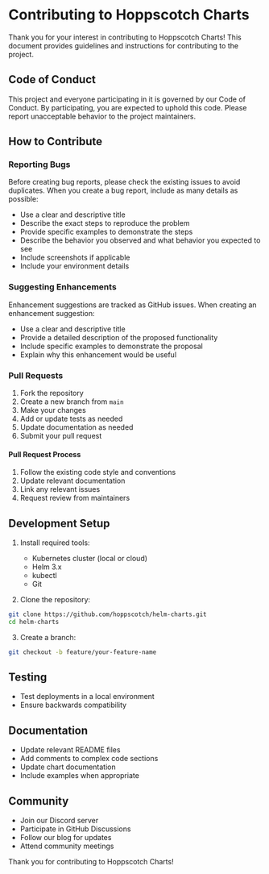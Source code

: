 # Contributing to Hoppscotch Charts

Thank you for your interest in contributing to Hoppscotch Charts! This document provides guidelines and instructions for contributing to the project.

## Code of Conduct

This project and everyone participating in it is governed by our Code of Conduct. By participating, you are expected to uphold this code. Please report unacceptable behavior to the project maintainers.

## How to Contribute

### Reporting Bugs

Before creating bug reports, please check the existing issues to avoid duplicates. When you create a bug report, include as many details as possible:

- Use a clear and descriptive title
- Describe the exact steps to reproduce the problem
- Provide specific examples to demonstrate the steps
- Describe the behavior you observed and what behavior you expected to see
- Include screenshots if applicable
- Include your environment details

### Suggesting Enhancements

Enhancement suggestions are tracked as GitHub issues. When creating an enhancement suggestion:

- Use a clear and descriptive title
- Provide a detailed description of the proposed functionality
- Include specific examples to demonstrate the proposal
- Explain why this enhancement would be useful

### Pull Requests

1. Fork the repository
2. Create a new branch from `main`
3. Make your changes
4. Add or update tests as needed
5. Update documentation as needed
6. Submit your pull request

#### Pull Request Process

1. Follow the existing code style and conventions
2. Update relevant documentation
3. Link any relevant issues
4. Request review from maintainers

## Development Setup

1. Install required tools:
   - Kubernetes cluster (local or cloud)
   - Helm 3.x
   - kubectl
   - Git

2. Clone the repository:
```bash
git clone https://github.com/hoppscotch/helm-charts.git
cd helm-charts
```

3. Create a branch:
```bash
git checkout -b feature/your-feature-name
```

## Testing

- Test deployments in a local environment
- Ensure backwards compatibility

## Documentation

- Update relevant README files
- Add comments to complex code sections
- Update chart documentation
- Include examples when appropriate

## Community

- Join our Discord server
- Participate in GitHub Discussions
- Follow our blog for updates
- Attend community meetings

Thank you for contributing to Hoppscotch Charts!